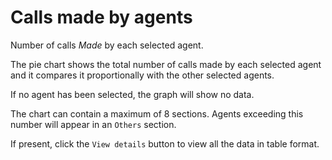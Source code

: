 # Calls made by agents

Number of calls *Made* by each selected agent.

The pie chart shows the total number of calls made by each selected agent 
and it compares it proportionally with the other selected agents.

If no agent has been selected, the graph will show no data.

The chart can contain a maximum of 8 sections. Agents exceeding this number
will appear in an ``Others`` section.

If present, click the ``View details`` button to view all the data
in table format.
